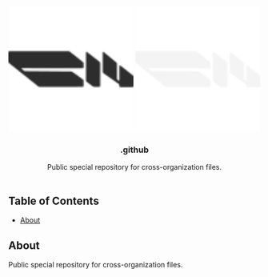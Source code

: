 <div align="center">

  <img src="https://github.com/C14-studio/.github/blob/main/images/C14_logo_black.svg#gh-light-mode-only" alt="Logo" width="250"/>
  <img src="https://github.com/C14-studio/.github/blob/main/images/C14_logo_white.svg#gh-dark-mode-only" alt="Logo" width="250"/>

  <h3 align="center">.github</h3>

  <p align="center">
    Public special repository for cross-organization files.
    <br/><br/>
  </p>

  ##

</div>



<!-- TABLE OF CONTENTS -->
## Table of Contents

- [About](#about)



<!-- ABOUT -->
## About

Public special repository for cross-organization files.
